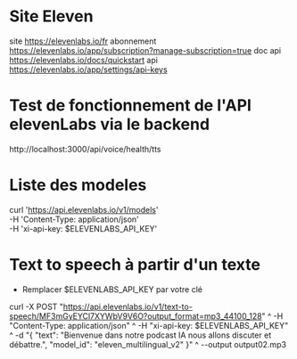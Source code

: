 
# Site Eleven

  site        https://elevenlabs.io/fr
  abonnement  https://elevenlabs.io/app/subscription?manage-subscription=true
  doc api     https://elevenlabs.io/docs/quickstart
  api         https://elevenlabs.io/app/settings/api-keys

# Test de fonctionnement de l'API elevenLabs via le backend
  http://localhost:3000/api/voice/health/tts

# Liste des modeles

curl 'https://api.elevenlabs.io/v1/models' \
  -H 'Content-Type: application/json' \
  -H 'xi-api-key: $ELEVENLABS_API_KEY'


# Text to speech à partir d'un texte

  - Remplacer $ELEVENLABS_API_KEY par votre clé

curl -X POST "https://api.elevenlabs.io/v1/text-to-speech/MF3mGyEYCl7XYWbV9V6O?output_format=mp3_44100_128" ^
 -H "Content-Type: application/json" ^
 -H "xi-api-key: $ELEVENLABS_API_KEY" ^
 -d "{ \"text\": \"Bienvenue dans notre podcast IA nous allons discuter et débattre.\", \"model_id\": \"eleven_multilingual_v2\" }" ^
 --output output02.mp3